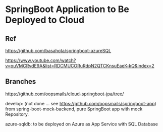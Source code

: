 # SpringBoot Application to Be Deployed to Cloud

## Ref

https://github.com/basahota/springboot-azureSQL

https://www.youtube.com/watch?v=puVMCRvdE9A&list=RDCMUCORuRdpN2QTCKnsuEaeK-kQ&index=2

## Branches

https://github.com/oopsmails/cloud-springboot-jpa/tree/

develop: (not done ... see https://github.com/oopsmails/springboot-app) from spring-boot-mock-backend, pure SpringBoot app with mock Repository.

azure-sqldb: to be deployed on Azure as App Service with SQL Database




